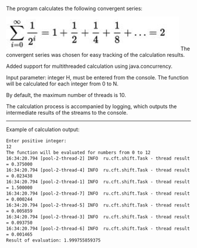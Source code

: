 The program calculates the following convergent series:

![img.png](src/main/resources/img.png)
The convergent series was chosen for easy tracking of the calculation results.

Added support for multithreaded calculation using java.concurrency.

Input parameter: integer H, must be entered from the console.
The function will be calculated for each integer from 0 to N.

By default, the maximum number of threads is 10.

The calculation process is accompanied by logging, which outputs the intermediate results of the streams to the console.

___
Example of calculation output:

    Enter positive integer:
    12
    The function will be evaluated for numbers from 0 to 12
    16:34:20.794 [pool-2-thread-2] INFO  ru.cft.shift.Task - thread result = 0.375000
    16:34:20.794 [pool-2-thread-4] INFO  ru.cft.shift.Task - thread result = 0.023438
    16:34:20.794 [pool-2-thread-1] INFO  ru.cft.shift.Task - thread result = 1.500000
    16:34:20.794 [pool-2-thread-7] INFO  ru.cft.shift.Task - thread result = 0.000244
    16:34:20.794 [pool-2-thread-5] INFO  ru.cft.shift.Task - thread result = 0.005859
    16:34:20.794 [pool-2-thread-3] INFO  ru.cft.shift.Task - thread result = 0.093750
    16:34:20.794 [pool-2-thread-6] INFO  ru.cft.shift.Task - thread result = 0.001465
    Result of evaluation: 1.999755859375